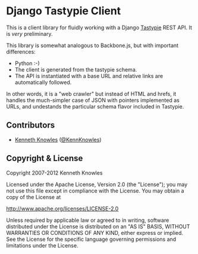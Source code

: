 Django Tastypie Client
======================

This is a client library for fluidly working with a Django [Tastypie](https://github.com/toastdriven/django-tastypie) REST API.
It is _very_ preliminary.

This library is somewhat analogous to Backbone.js, but with important differences:

 * Python :-)
 * The client is generated from the tastypie schema.
 * The API is instantiated with a base URL and relative links are automatically followed.

In other words, it is a "web crawler" but instead of HTML and hrefs, it handles the much-simpler case 
of JSON with pointers implemented as URLs, and undestands the particular schema flavor included in 
Tastypie.

Contributors
------------
 * [Kenneth Knowles](https://github.com/kennknowles) ([@KennKnowles](https://twitter.com/KennKnowles))

Copyright & License
-------------------
Copyright 2007-2012 Kenneth Knowles

Licensed under the Apache License, Version 2.0 (the "License"); you may not use
this file except in compliance with the License. You may obtain a copy of the
License at

http://www.apache.org/licenses/LICENSE-2.0

Unless required by applicable law or agreed to in writing, software distributed
under the License is distributed on an "AS IS" BASIS, WITHOUT WARRANTIES OR
CONDITIONS OF ANY KIND, either express or implied. See the License for the
specific language governing permissions and limitations under the License.
